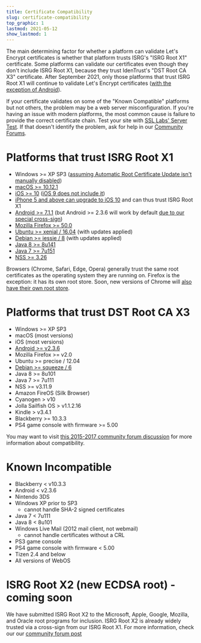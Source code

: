 ```yaml
---
title: Certificate Compatibility
slug: certificate-compatibility
top_graphic: 1
lastmod: 2021-05-12
show_lastmod: 1
---
```



The main determining factor for whether a platform can validate Let's Encrypt certificates is whether that platform trusts ISRG's "ISRG Root X1" certificate. Some platforms can validate our certificates even though they don't include ISRG Root X1, because they trust IdenTrust's "DST Root CA X3" certificate. After September 2021, only those platforms that trust ISRG Root X1 will continue to validate Let's Encrypt certificates ([with the exception of Android][android-compat]).

[android-compat]: /2020/12/21/extending-android-compatibility.html

If your certificate validates on some of the "Known Compatible" platforms but not others, the problem may be a web server misconfiguration. If you're having an issue with modern platforms, the most common cause is failure to provide the correct certificate chain. Test your site with [SSL Labs' Server Test](https://www.ssllabs.com/ssltest/). If that doesn't identify the problem, ask for help in our [Community Forums](https://community.letsencrypt.org/).

# Platforms that trust ISRG Root X1

* Windows >= XP SP3 ([assuming Automatic Root Certificate Update isn't manually disabled](https://docs.microsoft.com/en-us/previous-versions/windows/it-pro/windows-server-2008-R2-and-2008/))
* [macOS >= 10.12.1](https://twitter.com/letsencrypt/status/790960929504497665?lang=en)
* [iOS >= 10](https://support.apple.com/en-us/HT207177) ([iOS 9 does not include it](https://support.apple.com/en-us/HT205205))
* [iPhone 5 and above can upgrade to iOS 10](https://en.wikipedia.org/wiki/IPhone_5) and can thus trust ISRG Root X1
* [Android >= 7.1.1](https://android.googlesource.com/platform/system/ca-certificates/+/android-7.1.1_r15) (but Android >= 2.3.6 will work by default [due to our special cross-sign](https://letsencrypt.org/2020/12/21/extending-android-compatibility.html))
* [Mozilla Firefox >= 50.0](https://bugzilla.mozilla.org/show_bug.cgi?id=1204656)
* [Ubuntu >= xenial / 16.04](https://packages.ubuntu.com/xenial/all/ca-certificates/filelist) (with updates applied)
* [Debian >= jessie / 8](https://packages.debian.org/jessie/all/ca-certificates/filelist) (with updates applied)
* [Java 8 >= 8u141](https://www.oracle.com/java/technologies/javase/8u141-relnotes.html)
* [Java 7 >= 7u151](https://www.oracle.com/java/technologies/javase/7u151-relnotes.html)
* [NSS >= 3.26](https://developer.mozilla.org/en-US/docs/Mozilla/Projects/NSS/NSS_3.26_release_notes)

Browsers (Chrome, Safari, Edge, Opera) generally trust the same root certificates as the operating system they are running on. Firefox is the exception: it has its own root store. Soon, new versions of Chrome will [also have their own root store][chrome-root-store].

[chrome-root-store]: https://www.chromium.org/Home/chromium-security/root-ca-policy

# Platforms that trust DST Root CA X3

* Windows >= XP SP3
* macOS (most versions)
* iOS (most versions)
* [Android >= v2.3.6](https://twitter.com/Tutancagamon/status/600783165087752192)
* Mozilla Firefox >= v2.0
* Ubuntu >= precise / 12.04
* [Debian >= squeeze / 6](https://twitter.com/TokenScandi/status/600806080684359680)
* Java 8 >= 8u101
* Java 7 >= 7u111
* NSS >= v3.11.9
* Amazon FireOS (Silk Browser)
* Cyanogen > v10
* Jolla Sailfish OS > v1.1.2.16
* Kindle > v3.4.1
* Blackberry >= 10.3.3
* PS4 game console with firmware >= 5.00

You may want to visit [this 2015-2017 community forum discussion](https://community.letsencrypt.org/t/which-browsers-and-operating-systems-support-lets-encrypt/) for more information about compatibility.

# Known Incompatible

* Blackberry < v10.3.3
* Android < v2.3.6
* Nintendo 3DS
* Windows XP prior to SP3
  * cannot handle SHA-2 signed certificates
* Java 7 < 7u111
* Java 8 < 8u101
* Windows Live Mail (2012 mail client, not webmail)
  * cannot handle certificates without a CRL
* PS3 game console
* PS4 game console with firmware < 5.00
* Tizen 2.4 and below
* All versions of WebOS

# ISRG Root X2 (new ECDSA root) - coming soon
We have submitted ISRG Root X2 to the Microsoft, Apple, Google, Mozilla, and Oracle root programs for inclusion. ISRG Root X2 is already widely trusted via a cross-sign from our ISRG Root X1. For more information, check our our [community forum post](https://community.letsencrypt.org/t/isrg-root-x2-submitted-to-root-programs/149385)


